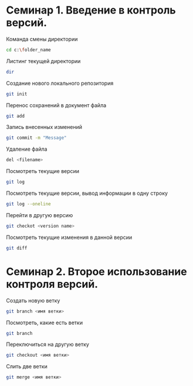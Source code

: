 # Семинар 1. Введение в контроль версий.

Команда смены директории
```sh
cd c:\folder_name
```

Листинг текущей директории
```sh
dir
```

Создание нового локального репозитория
```sh
git init
```

Перенос сохранений в документ файла
```sh
git add
```

Запись внесенных изменений
```sh
git commit -m "Message"
```

Удаление файла
```sh
del <filename>
```

Посмотреть текущие версии
```sh
git log
```

Посмотреть текущие версии, вывод информации в одну строку
```sh
git log --oneline
```

Перейти в другую версию
```sh
git checkot <version name>
```

Посмотреть текущие изменения в данной версии
```sh
git diff
```

# Семинар 2. Второе использование контроля версий.
Создать новую ветку
```sh
git branch <имя ветки>
```

Посмотреть, какие есть ветки
```sh
git branch
```

Переключиться на другую ветку
```sh
git checkout <имя ветки>
```

Слить две ветки
```sh
git merge <имя ветки>
```
